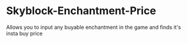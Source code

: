 # Skyblock-Enchantment-Price
Allows you to input any buyable enchantment in the game and finds it's insta buy price
